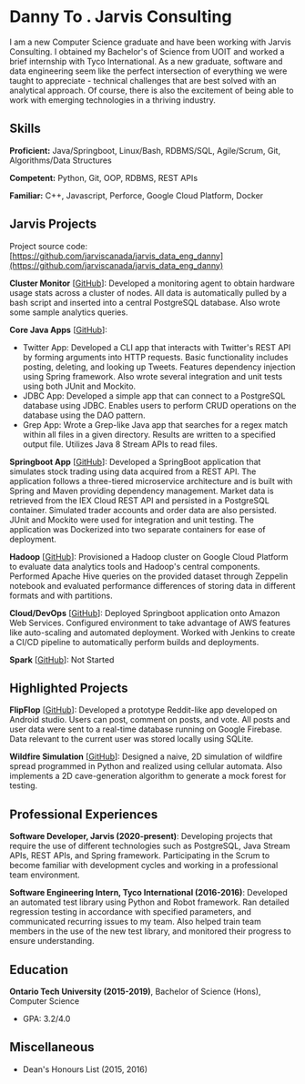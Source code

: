 
# Danny To . Jarvis Consulting

I am a new Computer Science graduate and have been working with Jarvis Consulting. I obtained my Bachelor's of Science from UOIT and worked a brief internship with Tyco International. As a new graduate, software and data engineering seem like the perfect intersection of everything we were taught to appreciate - technical challenges that are best solved with an analytical approach. Of course, there is also the excitement of being able to work with emerging technologies in a thriving industry.


## Skills

**Proficient:** Java/Springboot, Linux/Bash, RDBMS/SQL, Agile/Scrum, Git, Algorithms/Data Structures

**Competent:** Python, Git, OOP, RDBMS, REST APIs

**Familiar:** C++, Javascript, Perforce, Google Cloud Platform, Docker

## Jarvis Projects

Project source code: [https://github.com/jarviscanada/jarvis_data_eng_danny](https://github.com/jarviscanada/jarvis_data_eng_danny)


**Cluster Monitor** [[GitHub](https://github.com/jarviscanada/jarvis_data_eng_danny/tree/master/linux_sql)]: Developed a monitoring agent to obtain hardware usage stats across a cluster of nodes. All data is automatically pulled by a bash script and inserted into a central PostgreSQL database. Also wrote some sample analytics queries.

**Core Java Apps** [[GitHub](https://github.com/jarviscanada/jarvis_data_eng_danny/tree/master/core_java)]:
      
  - Twitter App: Developed a CLI app that interacts with Twitter's REST API by forming arguments into HTTP requests. Basic functionality includes posting, deleting, and looking up Tweets. Features dependency injection using Spring framework. Also wrote several integration and unit tests using both JUnit and Mockito.
  - JDBC App: Developed a simple app that can connect to a PostgreSQL database using JDBC. Enables users to perform CRUD operations on the database using the DAO pattern.
  - Grep App: Wrote a Grep-like Java app that searches for a regex match within all files in a given directory. Results are written to a specified output file. Utilizes Java 8 Stream APIs to read files.

**Springboot App** [[GitHub](https://github.com/jarviscanada/jarvis_data_eng_danny/tree/master/springboot)]: Developed a SpringBoot application that simulates stock trading using data acquired from a REST API. The application follows a three-tiered microservice architecture and is built with Spring and Maven providing dependency management. Market data is retrieved from the IEX Cloud REST API and persisted in a PostgreSQL container. Simulated trader accounts and order data are also persisted. JUnit and Mockito were used for integration and unit testing. The application was Dockerized into two separate containers for ease of deployment.  

**Hadoop** [[GitHub](https://github.com/jarviscanada/jarvis_data_eng_danny/tree/master/hadoop)]: Provisioned a Hadoop cluster on Google Cloud Platform to evaluate data analytics tools and Hadoop's central components. Performed Apache Hive queries on the provided dataset through Zeppelin notebook and evaluated performance differences of storing data in different formats and with partitions.

**Cloud/DevOps** [[GitHub](https://github.com/jarviscanada/jarvis_data_eng_danny/tree/master/cloud_devops)]: Deployed Springboot application onto Amazon Web Services. Configured environment to take advantage of AWS features like auto-scaling and automated deployment. Worked with Jenkins to create a CI/CD pipeline to automatically perform builds and deployments.

**Spark** [[GitHub](https://github.com/jarviscanada/jarvis_data_eng_danny/tree/master/spark)]: Not Started

## Highlighted Projects
**FlipFlop** [[GitHub](https://github.com/danny-to7/FlipFlop)]: Developed a prototype Reddit-like app developed on Android studio. Users can post, comment on posts, and vote. All posts and user data were sent to a real-time database running on Google Firebase. Data relevant to the current user was stored locally using SQLite.

**Wildfire Simulation** [[GitHub](https://github.com/danny-to7/Simulations)]: Designed a naive, 2D simulation of wildfire spread programmed in Python and realized using cellular automata. Also implements a 2D cave-generation algorithm to generate a mock forest for testing.


## Professional Experiences

**Software Developer, Jarvis (2020-present)**: Developing projects that require the use of different technologies such as PostgreSQL, Java Stream APIs, REST APIs, and Spring framework. Participating in the Scrum to become familiar with development cycles and working in a professional team environment.

**Software Engineering Intern, Tyco International (2016-2016)**: Developed an automated test library using Python and Robot framework. Ran detailed regression testing in accordance with specified parameters, and communicated recurring issues to my team. Also helped train team members in the use of the new test library, and monitored their progress to ensure understanding.


## Education
**Ontario Tech University (2015-2019)**, Bachelor of Science (Hons), Computer Science
- GPA: 3.2/4.0


## Miscellaneous
- Dean's Honours List (2015, 2016)
